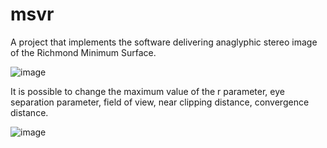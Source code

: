 # msvr
A project that implements the software delivering anaglyphic stereo image of the Richmond Minimum Surface.

![image](https://github.com/leen-q/msvr/assets/65345209/db404b71-725e-478d-b646-dbe4b8704cde)

It is possible to change the maximum value of the r parameter, eye separation parameter, field of view, near clipping distance, convergence distance.

![image](https://github.com/leen-q/msvr/assets/65345209/cc66f5c6-c04f-47dc-bd4e-2502d2c7ace9)
